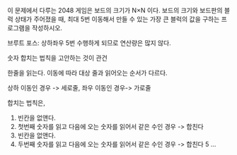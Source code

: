 이 문제에서 다루는 2048 게임은 보드의 크기가 N×N 이다. 보드의 크기와 보드판의 블럭 상태가 주어졌을 때, 최대 5번 이동해서 만들 수 있는 가장 큰 블럭의 값을 구하는 프로그램을 작성하시오.

브루트 포스: 상하좌우 5번 수행하게 되므로 연산량은 많지 않다.

숫자 합치는 법칙을 고안하는 것이 관건

한줄을 읽는다. 이동에 따라 대상 줄과 읽어오는 순서가 다르다.

상하 이동인 경우 -> 세로줄, 좌우 이동인 경우-> 가로줄

합치는 법칙은, 
1. 빈칸을 없앤다.
2. 첫번째 숫자를 읽고 다음에 오는 숫자를 읽어서 같은 수인 경우 -> 합친다
3. 빈칸을 없앤다.
4. 두번째 숫자를 읽고 다음에 오는 숫자를 읽어서 같은 수인 경우 -> 합친다
5 ...